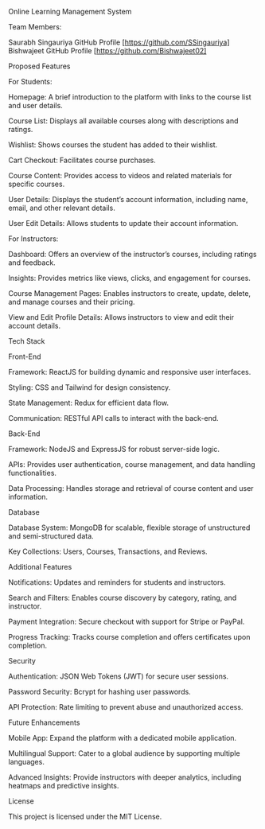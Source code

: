 Online Learning Management System

Team Members:

Saurabh Singauriya GitHub Profile [https://github.com/SSingauriya]
Bishwajeet GitHub Profile [https://github.com/Bishwajeet02]

Proposed Features

For Students:

Homepage: A brief introduction to the platform with links to the course list and user details.

Course List: Displays all available courses along with descriptions and ratings.

Wishlist: Shows courses the student has added to their wishlist.

Cart Checkout: Facilitates course purchases.

Course Content: Provides access to videos and related materials for specific courses.

User Details: Displays the student’s account information, including name, email, and other relevant details.

User Edit Details: Allows students to update their account information.

For Instructors:

Dashboard: Offers an overview of the instructor’s courses, including ratings and feedback.

Insights: Provides metrics like views, clicks, and engagement for courses.

Course Management Pages: Enables instructors to create, update, delete, and manage courses and their pricing.

View and Edit Profile Details: Allows instructors to view and edit their account details.

Tech Stack

Front-End

Framework: ReactJS for building dynamic and responsive user interfaces.

Styling: CSS and Tailwind for design consistency.

State Management: Redux for efficient data flow.

Communication: RESTful API calls to interact with the back-end.

Back-End

Framework: NodeJS and ExpressJS for robust server-side logic.

APIs: Provides user authentication, course management, and data handling functionalities.

Data Processing: Handles storage and retrieval of course content and user information.

Database

Database System: MongoDB for scalable, flexible storage of unstructured and semi-structured data.

Key Collections: Users, Courses, Transactions, and Reviews.

Additional Features

Notifications: Updates and reminders for students and instructors.

Search and Filters: Enables course discovery by category, rating, and instructor.

Payment Integration: Secure checkout with support for Stripe or PayPal.

Progress Tracking: Tracks course completion and offers certificates upon completion.

Security

Authentication: JSON Web Tokens (JWT) for secure user sessions.

Password Security: Bcrypt for hashing user passwords.

API Protection: Rate limiting to prevent abuse and unauthorized access.

Future Enhancements

Mobile App: Expand the platform with a dedicated mobile application.

Multilingual Support: Cater to a global audience by supporting multiple languages.

Advanced Insights: Provide instructors with deeper analytics, including heatmaps and predictive insights.

License

This project is licensed under the MIT License.
